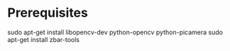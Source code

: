 
# Prerequisites

sudo apt-get install libopencv-dev python-opencv python-picamera
sudo apt-get install zbar-tools


